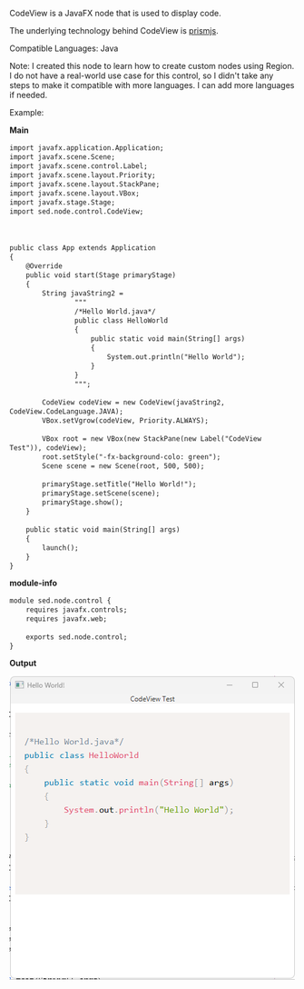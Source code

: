 CodeView is a JavaFX node that is used to display code.

The underlying technology behind CodeView is [prismjs](https://prismjs.com/).

Compatible Languages: Java

Note: I created this node to learn how to create custom nodes using Region. I do not have a real-world use case for this control, so I didn't take any steps to make it compatible with more languages. I can add more languages if needed.

Example:

**Main**

    import javafx.application.Application;
    import javafx.scene.Scene;
    import javafx.scene.control.Label;
    import javafx.scene.layout.Priority;
    import javafx.scene.layout.StackPane;
    import javafx.scene.layout.VBox;
    import javafx.stage.Stage;
    import sed.node.control.CodeView;
    
    
    
    public class App extends Application 
    {
        @Override
        public void start(Stage primaryStage) 
        {
            String javaString2 =
                    """
                    /*Hello World.java*/
                    public class HelloWorld
                    {
                        public static void main(String[] args)
                        {
                            System.out.println("Hello World");
                        }
                    }
                    """;
    
            CodeView codeView = new CodeView(javaString2, CodeView.CodeLanguage.JAVA);
            VBox.setVgrow(codeView, Priority.ALWAYS);
    
            VBox root = new VBox(new StackPane(new Label("CodeView Test")), codeView);
            root.setStyle("-fx-background-colo: green");
            Scene scene = new Scene(root, 500, 500);
    
            primaryStage.setTitle("Hello World!");
            primaryStage.setScene(scene);
            primaryStage.show();
        }
    
        public static void main(String[] args) 
        {
            launch();
        }
    }

**module-info**

    module sed.node.control {
        requires javafx.controls;
        requires javafx.web;
        
        exports sed.node.control;
    }


**Output**

![Output](src/main/resources/images/codeview_output.png)
     
